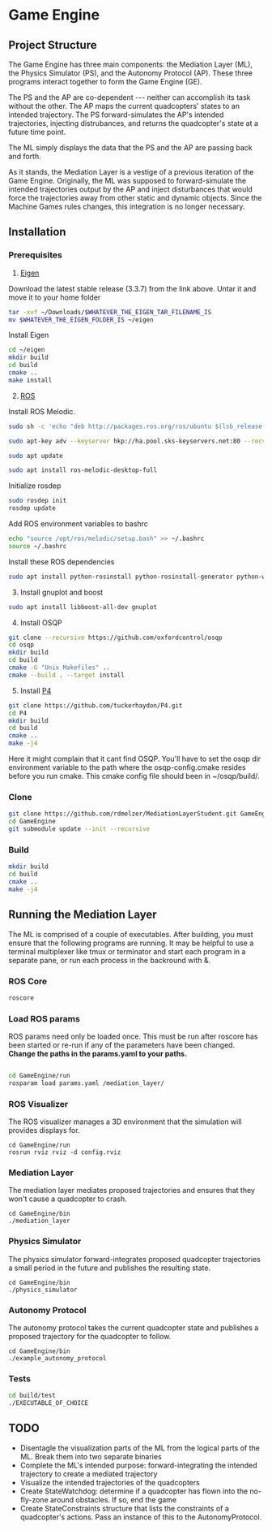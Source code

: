 # Game Engine
## Project Structure
The Game Engine has three main components: the Mediation Layer (ML), the Physics
Simulator (PS), and the Autonomy Protocol (AP). These three programs interact
together to form the Game Engine (GE).

The PS and the AP are co-dependent --- neither can accomplish its task without
the other. The AP maps the current quadcopters' states to an intended
trajectory. The PS forward-simulates the AP's intended trajectories, injecting
distrubances, and returns the quadcopter's state at a future time point.

The ML simply displays the data that the PS and the AP are passing back and
forth.

As it stands, the Mediation Layer is a vestige of a previous iteration of the
Game Engine. Originally, the ML was supposed to forward-simulate the intended
trajectories output by the AP and inject disturbances that would force the
trajectories away from other static and dynamic objects. Since the Machine Games
rules changes, this integration is no longer necessary.

## Installation
### Prerequisites 
1. [Eigen](bitbucket.org/eigen/eigen/get/3.3.7.tar.gz)

Download the latest stable release (3.3.7) from the link above. Untar it and move it to your home folder 

```bash
tar -xvf ~/Downloads/$WHATEVER_THE_EIGEN_TAR_FILENAME_IS
mv $WHATEVER_THE_EIGEN_FOLDER_IS ~/eigen
```

Install Eigen

```bash
cd ~/eigen
mkdir build
cd build
cmake ..
make install
```

2. [ROS](http://www.ros.org)

Install ROS Melodic.

```bash
sudo sh -c 'echo "deb http://packages.ros.org/ros/ubuntu $(lsb_release -sc) main" > /etc/apt/sources.list.d/ros-latest.list'

sudo apt-key adv --keyserver hkp://ha.pool.sks-keyservers.net:80 --recv-key 421C365BD9FF1F717815A3895523BAEEB01FA116

sudo apt update

sudo apt install ros-melodic-desktop-full
```

Initialize rosdep

```bash
sudo rosdep init
rosdep update
```

Add ROS environment variables to bashrc

```bash
echo "source /opt/ros/melodic/setup.bash" >> ~/.bashrc
source ~/.bashrc
```

Install these ROS dependencies

```bash
sudo apt install python-rosinstall python-rosinstall-generator python-wstool build-essential
```

3. Install gnuplot and boost

```bash
sudo apt install libboost-all-dev gnuplot
```

4. Install OSQP

```bash
git clone --recursive https://github.com/oxfordcontrol/osqp
cd osqp
mkdir build
cd build
cmake -G "Unix Makefiles" ..
cmake --build . --target install
```

5. Install [P4](https://github.com/tuckerhaydon/P4.git)

```bash
git clone https://github.com/tuckerhaydon/P4.git
cd P4
mkdir build
cd build
cmake ..
make -j4
```

Here it might complain that it cant find OSQP. You'll have to set the osqp dir environment variable to the path where the osqp-config.cmake resides before you run cmake. This cmake config file should been in ~/osqp/build/. 

### Clone
```bash
git clone https://github.com/rdmelzer/MediationLayerStudent.git GameEngine
cd GameEngine
git submodule update --init --recursive
```

### Build
```bash
mkdir build 
cd build
cmake ..
make -j4
```

## Running the Mediation Layer
The ML is comprised of a couple of executables. After building, you must ensure
that the following programs are running. It may be helpful to use a terminal
multiplexer like tmux or terminator and start each program in a separate pane, or run each process in the backround with &. 

### ROS Core
```bash
roscore
```

### Load ROS params
ROS params need only be loaded once. This must be run after roscore has been
started or re-run if any of the parameters have been changed. **Change the paths in the params.yaml to your paths.**
```bash

cd GameEngine/run
rosparam load params.yaml /mediation_layer/
```

### ROS Visualizer
The ROS visualizer manages a 3D environment that the simulation will provides
displays for.
```
cd GameEngine/run
rosrun rviz rviz -d config.rviz
```

### Mediation Layer
The mediation layer mediates proposed trajectories and ensures that they won't
cause a quadcopter to crash.
```
cd GameEngine/bin
./mediation_layer
```

### Physics Simulator
The physics simulator forward-integrates proposed quadcopter trajectories a
small period in the future and publishes the resulting state.
```
cd GameEngine/bin
./physics_simulator
```

### Autonomy Protocol
The autonomy protocol takes the current quadcopter state and publishes a
proposed trajectory for the quadcopter to follow.
```
cd GameEngine/bin
./example_autonomy_protocol
```

### Tests
```bash
cd build/test
./EXECUTABLE_OF_CHOICE
```

## TODO
- Disentagle the visualization parts of the ML from the logical parts of the ML.
  Break them into two separate binaries 
- Complete the ML's intended purpose: forward-integrating the intended
  trajectory to create a mediated trajectory
- Visualize the intended trajectories of the quadcopters
- Create StateWatchdog: determine if a quadcopter has flown into the no-fly-zone
  around obstacles. If so, end the game
- Create StateConstraints structure that lists the constraints of a quadcopter's
  actions. Pass an instance of this to the AutonomyProtocol.
